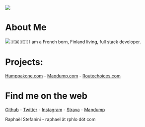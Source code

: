 ![](https://cdn.rphlo.com/qrweb.svg)

# About Me

![](https://cdn.rphlo.com/heart_beating.gif) 🇫🇷 🇫🇮 I am a French born, Finland living, full stack developer.

# Projects:

[Humppakone.com](https://humppakone.com) - [Mapdump.com](https://mapdump.com) - [Routechoices.com](https://www.routechoices.com)

# Find me on the web

[Github](https://github.com/rphlo) - [Twitter](https://twitter.com/rphlo) - [Instagram](https://instagram.com/rphlo) - [Strava](https://strava.com/athletes/rphlo) - [Mapdump](https://mapdump.com/athletes/rphlo)

Raphaël Stefanini - raphael ät rphlo döt com 
